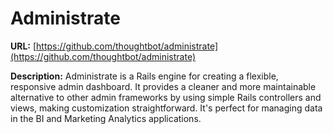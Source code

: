 # Administrate

**URL:** [https://github.com/thoughtbot/administrate](https://github.com/thoughtbot/administrate)

**Description:** Administrate is a Rails engine for creating a flexible, responsive admin dashboard. It provides a cleaner and more maintainable alternative to other admin frameworks by using simple Rails controllers and views, making customization straightforward. It's perfect for managing data in the BI and Marketing Analytics applications.